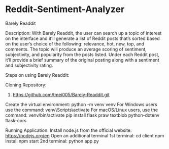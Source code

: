 # Reddit-Sentiment-Analyzer

Barely Readdit


Description: With Barely Readdit, the user can search up a topic of interest on the interface and it’ll generate a list of Reddit posts that’s sorted based on the user’s choice of the following: relevance, hot, new, top, and comments. The topic will produce an average scoring of sentiment, subjectivity, and popularity from the posts listed. Under each Reddit post, it’ll provide a brief summary of the original posting along with a sentiment and subjectivity rating.

Steps on using Barely Readdit:

Cloning Repository:
1. https://github.com/tmei005/Barely-Readdit.git

Create the virtual environment:
python -m venv venv
For Windows users use the command: venv\Scripts\activate
For macOS/Linux users, use the command: venv/bin/activate
pip install flask praw textblob python-dotenv flask-cors 

Running Application:
Install node.js from the official website: https://nodejs.org/en
Open an additional terminal
1st terminal:
cd client
npm install
npm start
2nd terminal:
python app.py
